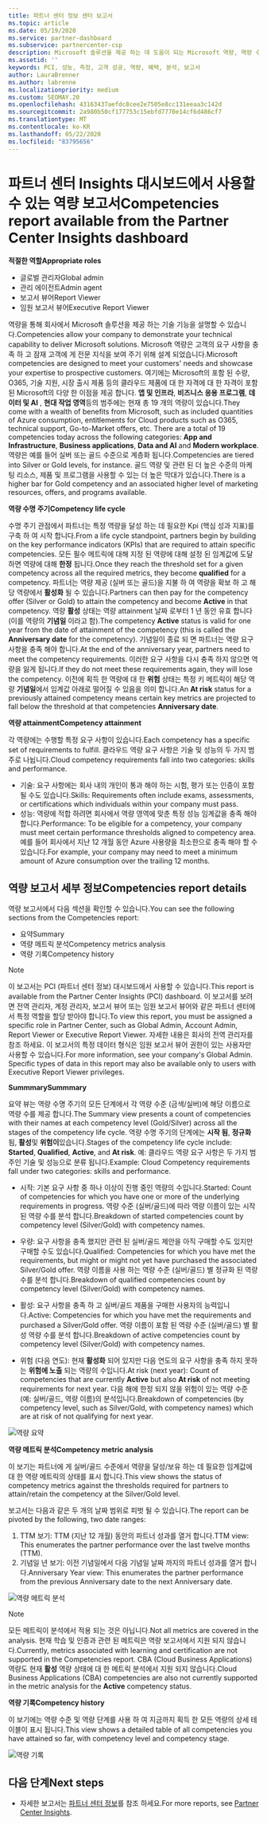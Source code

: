 ```yaml
---
title: 파트너 센터 정보 센터 보고서
ms.topic: article
ms.date: 05/19/2020
ms.service: partner-dashboard
ms.subservice: partnercenter-csp
description: Microsoft 솔루션을 제공 하는 데 도움이 되는 Microsoft 역량, 역량 수준 및 제품을 개선할 수 있는 방법을 확인 하세요.
ms.assetid: ''
keywords: PCI, 성능, 측정, 고객 성공, 역량, 혜택, 분석, 보고서
author: LauraBrenner
ms.author: labrenne
ms.localizationpriority: medium
ms.custom: SEOMAY.20
ms.openlocfilehash: 43163437aefdc8cee2e7505e8cc131eeaa3c142d
ms.sourcegitcommit: 2a980b50cf177753c15ebfd7770e14cf6d486cf7
ms.translationtype: MT
ms.contentlocale: ko-KR
ms.lasthandoff: 05/22/2020
ms.locfileid: "83795656"
---
```

# <a name="competencies-report-available-from-the-partner-center-insights-dashboard"></a><span data-ttu-id="084a7-104">파트너 센터 Insights 대시보드에서 사용할 수 있는 역량 보고서</span><span class="sxs-lookup"><span data-stu-id="084a7-104">Competencies report available from the Partner Center Insights dashboard</span></span>

<span data-ttu-id="084a7-105">**적절한 역할**</span><span class="sxs-lookup"><span data-stu-id="084a7-105">**Appropriate roles**</span></span>
- <span data-ttu-id="084a7-106">글로벌 관리자</span><span class="sxs-lookup"><span data-stu-id="084a7-106">Global admin</span></span>
- <span data-ttu-id="084a7-107">관리 에이전트</span><span class="sxs-lookup"><span data-stu-id="084a7-107">Admin agent</span></span>
- <span data-ttu-id="084a7-108">보고서 뷰어</span><span class="sxs-lookup"><span data-stu-id="084a7-108">Report Viewer</span></span>
- <span data-ttu-id="084a7-109">임원 보고서 뷰어</span><span class="sxs-lookup"><span data-stu-id="084a7-109">Executive Report Viewer</span></span>

<span data-ttu-id="084a7-110">역량을 통해 회사에서 Microsoft 솔루션을 제공 하는 기술 기능을 설명할 수 있습니다.</span><span class="sxs-lookup"><span data-stu-id="084a7-110">Competencies allow your company to demonstrate your technical capability to deliver Microsoft solutions.</span></span> <span data-ttu-id="084a7-111">Microsoft 역량은 고객의 요구 사항을 충족 하 고 잠재 고객에 게 전문 지식을 보여 주기 위해 설계 되었습니다.</span><span class="sxs-lookup"><span data-stu-id="084a7-111">Microsoft competencies are designed to meet your customers' needs and showcase your expertise to prospective customers.</span></span> <span data-ttu-id="084a7-112">여기에는 Microsoft의 포함 된 수량, O365, 기술 지원, 시장 출시 제품 등의 클라우드 제품에 대 한 자격에 대 한 자격이 포함 된 Microsoft의 다양 한 이점을 제공 합니다. **앱 및 인프라**, **비즈니스 응용 프로그램**, **데이터 및 AI** , **현대 작업 영역**등의 범주에는 현재 총 19 개의 역량이 있습니다.</span><span class="sxs-lookup"><span data-stu-id="084a7-112">They come with a wealth of benefits from Microsoft, such as included quantities of Azure consumption, entitlements for Cloud products such as O365, technical support, Go-to-Market offers, etc. There are a total of 19 competencies today across the following categories: **App and Infrastructure**, **Business applications**, **Data and AI** and **Modern workplace**.</span></span> <span data-ttu-id="084a7-113">역량은 예를 들어 실버 또는 골드 수준으로 계층화 됩니다.</span><span class="sxs-lookup"><span data-stu-id="084a7-113">Competencies are tiered into Silver or Gold levels, for instance.</span></span> <span data-ttu-id="084a7-114">골드 역량 및 관련 된 더 높은 수준의 마케팅 리소스, 제품 및 프로그램을 사용할 수 있는 더 높은 막대가 있습니다.</span><span class="sxs-lookup"><span data-stu-id="084a7-114">There is a higher bar for Gold competency and an associated higher level of marketing resources, offers, and programs available.</span></span>  

<span data-ttu-id="084a7-115">**역량 수명 주기**</span><span class="sxs-lookup"><span data-stu-id="084a7-115">**Competency life cycle**</span></span>

<span data-ttu-id="084a7-116">수명 주기 관점에서 파트너는 특정 역량을 달성 하는 데 필요한 Kpi (핵심 성과 지표)를 구축 하 여 시작 합니다.</span><span class="sxs-lookup"><span data-stu-id="084a7-116">From a life cycle standpoint, partners begin by building on the key performance indicators (KPIs) that are required to attain specific competencies.</span></span> <span data-ttu-id="084a7-117">모든 필수 메트릭에 대해 지정 된 역량에 대해 설정 된 임계값에 도달 하면 역량에 대해 **한정** 됩니다.</span><span class="sxs-lookup"><span data-stu-id="084a7-117">Once they reach the threshold set for a given competency across all the required metrics, they become **qualified** for a competency.</span></span> <span data-ttu-id="084a7-118">파트너는 역량 제공 (실버 또는 골드)을 지불 하 여 역량을 확보 하 고 해당 역량에서 **활성화** 될 수 있습니다.</span><span class="sxs-lookup"><span data-stu-id="084a7-118">Partners can then pay for the competency offer (Silver or Gold) to attain the competency and become **Active** in that competency.</span></span> <span data-ttu-id="084a7-119">역량 **활성** 상태는 역량 attainment 날짜 로부터 1 년 동안 유효 합니다 (이를 역량의 **기념일** 이라고 함).</span><span class="sxs-lookup"><span data-stu-id="084a7-119">The competency **Active** status is valid for one year from the date of attainment of the competency (this is called the **Anniversary date** for the competency).</span></span> <span data-ttu-id="084a7-120">기념일이 종료 되 면 파트너는 역량 요구 사항을 충족 해야 합니다.</span><span class="sxs-lookup"><span data-stu-id="084a7-120">At the end of the anniversary year, partners need to meet the competency requirements.</span></span> <span data-ttu-id="084a7-121">이러한 요구 사항을 다시 충족 하지 않으면 역량을 잃게 됩니다.</span><span class="sxs-lookup"><span data-stu-id="084a7-121">If they do not meet these requirements again, they will lose the competency.</span></span> <span data-ttu-id="084a7-122">이전에 획득 한 역량에 대 한 **위험** 상태는 특정 키 메트릭이 해당 역량 **기념일**에서 임계값 아래로 떨어질 수 있음을 의미 합니다.</span><span class="sxs-lookup"><span data-stu-id="084a7-122">An **At risk** status for a previously attained competency means certain key metrics are projected to fall below the threshold at that competencies **Anniversary date**.</span></span>

<span data-ttu-id="084a7-123">**역량 attainment**</span><span class="sxs-lookup"><span data-stu-id="084a7-123">**Competency attainment**</span></span>

<span data-ttu-id="084a7-124">각 역량에는 수행할 특정 요구 사항이 있습니다.</span><span class="sxs-lookup"><span data-stu-id="084a7-124">Each competency has a specific set of requirements to fulfill.</span></span> <span data-ttu-id="084a7-125">클라우드 역량 요구 사항은 기술 및 성능의 두 가지 범주로 나뉩니다.</span><span class="sxs-lookup"><span data-stu-id="084a7-125">Cloud competency requirements fall into two categories: skills and performance.</span></span>

- <span data-ttu-id="084a7-126">기술: 요구 사항에는 회사 내의 개인이 통과 해야 하는 시험, 평가 또는 인증이 포함 될 수도 있습니다.</span><span class="sxs-lookup"><span data-stu-id="084a7-126">Skills: Requirements often include exams, assessments, or certifications which individuals within your company must pass.</span></span>
- <span data-ttu-id="084a7-127">성능: 역량에 적합 하려면 회사에서 역량 영역에 맞춘 특정 성능 임계값을 충족 해야 합니다.</span><span class="sxs-lookup"><span data-stu-id="084a7-127">Performance: To be eligible for a competency, your company must meet certain performance thresholds aligned to competency area.</span></span> <span data-ttu-id="084a7-128">예를 들어 회사에서 지난 12 개월 동안 Azure 사용량을 최소한으로 충족 해야 할 수 있습니다.</span><span class="sxs-lookup"><span data-stu-id="084a7-128">For example, your company may need to meet a minimum amount of Azure consumption over the trailing 12 months.</span></span>

## <a name="competencies-report-details"></a><span data-ttu-id="084a7-129">역량 보고서 세부 정보</span><span class="sxs-lookup"><span data-stu-id="084a7-129">Competencies report details</span></span>

<span data-ttu-id="084a7-130">역량 보고서에서 다음 섹션을 확인할 수 있습니다.</span><span class="sxs-lookup"><span data-stu-id="084a7-130">You can see the following sections from the Competencies report:</span></span>

- <span data-ttu-id="084a7-131">요약</span><span class="sxs-lookup"><span data-stu-id="084a7-131">Summary</span></span>
- <span data-ttu-id="084a7-132">역량 메트릭 분석</span><span class="sxs-lookup"><span data-stu-id="084a7-132">Competency metrics analysis</span></span>
- <span data-ttu-id="084a7-133">역량 기록</span><span class="sxs-lookup"><span data-stu-id="084a7-133">Competency history</span></span>

 > [!NOTE]
 > <span data-ttu-id="084a7-134">이 보고서는 PCI (파트너 센터 정보) 대시보드에서 사용할 수 있습니다.</span><span class="sxs-lookup"><span data-stu-id="084a7-134">This report is available from the Partner Center Insights (PCI) dashboard.</span></span> <span data-ttu-id="084a7-135">이 보고서를 보려면 전역 관리자, 계정 관리자, 보고서 뷰어 또는 임원 보고서 뷰어와 같은 파트너 센터에서 특정 역할을 할당 받아야 합니다.</span><span class="sxs-lookup"><span data-stu-id="084a7-135">To view this report, you must be assigned a specific role in Partner Center, such as Global Admin, Account Admin, Report Viewer or Executive Report Viewer.</span></span> <span data-ttu-id="084a7-136">자세한 내용은 회사의 전역 관리자를 참조 하세요. 이 보고서의 특정 데이터 형식은 임원 보고서 뷰어 권한이 있는 사용자만 사용할 수 있습니다.</span><span class="sxs-lookup"><span data-stu-id="084a7-136">For more information, see your company's Global Admin. Specific types of data in this report may also be available only to users with Executive Report Viewer privileges.</span></span>

<span data-ttu-id="084a7-137">**Summmary**</span><span class="sxs-lookup"><span data-stu-id="084a7-137">**Summmary**</span></span>

<span data-ttu-id="084a7-138">요약 뷰는 역량 수명 주기의 모든 단계에서 각 역량 수준 (금색/실버)에 해당 이름으로 역량 수를 제공 합니다.</span><span class="sxs-lookup"><span data-stu-id="084a7-138">The Summary view presents a count of competencies with their names at each competency level (Gold/Silver) across all the stages of the competency life cycle.</span></span> <span data-ttu-id="084a7-139">역량 수명 주기의 단계에는 **시작 됨**, **정규화**됨, **활성**및 **위험이**있습니다.</span><span class="sxs-lookup"><span data-stu-id="084a7-139">Stages of the competency life cycle include: **Started**, **Qualified**, **Active**, and **At risk**.</span></span> <span data-ttu-id="084a7-140">예: 클라우드 역량 요구 사항은 두 가지 범주인 기술 및 성능으로 분류 됩니다.</span><span class="sxs-lookup"><span data-stu-id="084a7-140">Example: Cloud Competency requirements fall under two categories: skills and performance.</span></span>

- <span data-ttu-id="084a7-141">시작: 기본 요구 사항 중 하나 이상이 진행 중인 역량의 수입니다.</span><span class="sxs-lookup"><span data-stu-id="084a7-141">Started: Count of competencies for which you have one or more of the underlying requirements in progress.</span></span>
<span data-ttu-id="084a7-142">역량 수준 (실버/골드)에 따라 역량 이름이 있는 시작 된 역량 수를 분석 합니다.</span><span class="sxs-lookup"><span data-stu-id="084a7-142">Breakdown of started competencies count by competency level (Silver/Gold) with competency names.</span></span>

- <span data-ttu-id="084a7-143">우량: 요구 사항을 충족 했지만 관련 된 실버/골드 제안을 아직 구매할 수도 있지만 구매할 수도 있습니다.</span><span class="sxs-lookup"><span data-stu-id="084a7-143">Qualified: Competencies for which you have met the requirements, but might or might not yet have purchased the associated Silver/Gold offer.</span></span> <span data-ttu-id="084a7-144">역량 이름을 사용 하는 역량 수준 (실버/골드) 별 정규화 된 역량 수를 분석 합니다.</span><span class="sxs-lookup"><span data-stu-id="084a7-144">Breakdown of qualified competencies count by competency level (Silver/Gold) with competency names.</span></span>

- <span data-ttu-id="084a7-145">활성: 요구 사항을 충족 하 고 실버/골드 제품을 구매한 사용자의 능력입니다.</span><span class="sxs-lookup"><span data-stu-id="084a7-145">Active: Competencies for which you have met the requirements and purchased a Silver/Gold offer.</span></span> <span data-ttu-id="084a7-146">역량 이름이 포함 된 역량 수준 (실버/골드) 별 활성 역량 수를 분석 합니다.</span><span class="sxs-lookup"><span data-stu-id="084a7-146">Breakdown of active competencies count by competency level (Silver/Gold) with competency names.</span></span>

- <span data-ttu-id="084a7-147">위험 (다음 연도): 현재 **활성화** 되어 있지만 다음 연도의 요구 사항을 충족 하지 못하는 **위험에 노출** 되는 역량의 수입니다.</span><span class="sxs-lookup"><span data-stu-id="084a7-147">At risk (next year): Count of competencies that are currently **Active** but also **At risk** of not meeting requirements for next year.</span></span>
<span data-ttu-id="084a7-148">다음 해에 한정 되지 않을 위험이 있는 역량 수준 (예: 실버/골드, 역량 이름)의 분석입니다.</span><span class="sxs-lookup"><span data-stu-id="084a7-148">Breakdown of competencies (by competency level, such as Silver/Gold, with competency names) which are at risk of not qualifying for next year.</span></span>

![역량 요약](images/pci/pci_competencies_summary_1.png)

<span data-ttu-id="084a7-150">**역량 메트릭 분석**</span><span class="sxs-lookup"><span data-stu-id="084a7-150">**Competency metric analysis**</span></span>

<span data-ttu-id="084a7-151">이 보기는 파트너에 게 실버/골드 수준에서 역량을 달성/보유 하는 데 필요한 임계값에 대 한 역량 메트릭의 상태를 표시 합니다.</span><span class="sxs-lookup"><span data-stu-id="084a7-151">This view shows the status of competency metrics against the thresholds required for partners to attain/retain the competency at the Silver/Gold level.</span></span> 

<span data-ttu-id="084a7-152">보고서는 다음과 같은 두 개의 날짜 범위로 피벗 될 수 있습니다.</span><span class="sxs-lookup"><span data-stu-id="084a7-152">The report can be pivoted by the following, two date ranges:</span></span>

1. <span data-ttu-id="084a7-153">TTM 보기: TTM (지난 12 개월) 동안의 파트너 성과를 열거 합니다.</span><span class="sxs-lookup"><span data-stu-id="084a7-153">TTM view: This enumerates the partner performance over the last twelve months (TTM).</span></span>
2. <span data-ttu-id="084a7-154">기념일 년 보기: 이전 기념일에서 다음 기념일 날짜 까지의 파트너 성과를 열거 합니다.</span><span class="sxs-lookup"><span data-stu-id="084a7-154">Anniversary Year view: This enumerates the partner performance from the previous Anniversary date to the next Anniversary date.</span></span>

![역량 메트릭 분석](images/pci/pci_competencies_comp_metrics_analysis_2.png)

> [!NOTE]
 > <span data-ttu-id="084a7-156">모든 메트릭이 분석에서 적용 되는 것은 아닙니다.</span><span class="sxs-lookup"><span data-stu-id="084a7-156">Not all metrics are covered in the analysis.</span></span> <span data-ttu-id="084a7-157">현재 학습 및 인증과 관련 된 메트릭은 역량 보고서에서 지원 되지 않습니다.</span><span class="sxs-lookup"><span data-stu-id="084a7-157">Currently, metrics associated with learning and certification are not supported in the Competencies report.</span></span> <span data-ttu-id="084a7-158">CBA (Cloud Business Applications) 역량도 현재 **활성** 역량 상태에 대 한 메트릭 분석에서 지원 되지 않습니다.</span><span class="sxs-lookup"><span data-stu-id="084a7-158">Cloud Business Applications (CBA) competencies are also not currently supported in the metric analysis for the **Active** competency status.</span></span>

<span data-ttu-id="084a7-159">**역량 기록**</span><span class="sxs-lookup"><span data-stu-id="084a7-159">**Competency history**</span></span>

<span data-ttu-id="084a7-160">이 보기에는 역량 수준 및 역량 단계를 사용 하 여 지금까지 획득 한 모든 역량의 상세 테이블이 표시 됩니다.</span><span class="sxs-lookup"><span data-stu-id="084a7-160">This view shows a detailed table of all competencies you have attained so far, with competency level and competency stage.</span></span>

![역량 기록](images/pci/pci_competencies_comp_history_3.png)

## <a name="next-steps"></a><span data-ttu-id="084a7-162">다음 단계</span><span class="sxs-lookup"><span data-stu-id="084a7-162">Next steps</span></span>

- <span data-ttu-id="084a7-163">자세한 보고서는 [파트너 센터 정보](partner-center-insights.md)를 참조 하세요.</span><span class="sxs-lookup"><span data-stu-id="084a7-163">For more reports, see [Partner Center Insights](partner-center-insights.md).</span></span>
